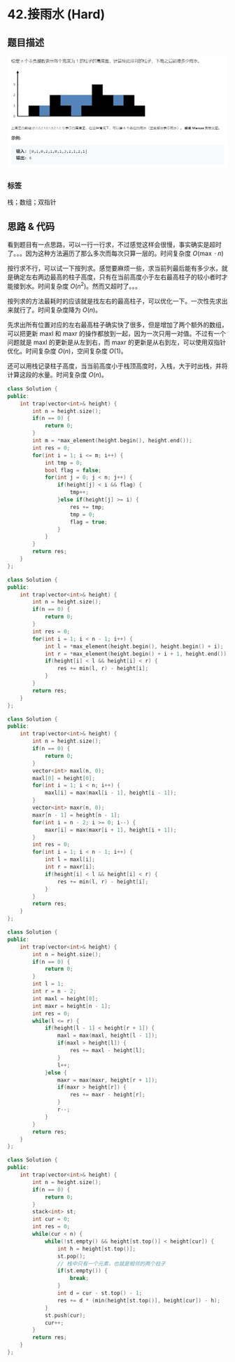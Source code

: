 # 42.接雨水 (Hard)

## 题目描述

![](42.png)

### 标签

栈；数组；双指针

## 思路 & 代码

看到题目有一点思路，可以一行一行求，不过感觉这样会很慢，事实确实是超时了。。。因为这种方法遍历了那么多次而每次只算一层的。时间复杂度 $O(\max \cdot n)$

按行求不行，可以试一下按列求。感觉要麻烦一些，求当前列最后能有多少水，就是确定左右两边最高的柱子高度，只有在当前高度小于左右最高柱子的较小者时才能接到水。时间复杂度 $O(n^2)$。然而又超时了。。。

按列求的方法最耗时的应该就是找左右的最高柱子，可以优化一下。一次性先求出来就行了。时间复杂度降为 $O(n)$。

先求出所有位置对应的左右最高柱子确实快了很多，但是增加了两个额外的数组，可以把更新 maxl 和 maxr 的操作都放到一起，因为一次只用一对值。不过有一个问题就是 maxl 的更新是从左到右，而 maxr 的更新是从右到左，可以使用双指针优化。时间复杂度 $O(n)$，空间复杂度 $O(1)$。

还可以用栈记录柱子高度，当当前高度小于栈顶高度时，入栈，大于时出栈，并将计算这段的水量。时间复杂度 $O(n)$。

```c++ tab="按行求"
class Solution {
public:
    int trap(vector<int>& height) {
        int n = height.size();
        if(n == 0) {
            return 0;
        }
        int m = *max_element(height.begin(), height.end());
        int res = 0;
        for(int i = 1; i <= m; i++) {
            int tmp = 0;
            bool flag = false;
            for(int j = 0; j < n; j++) {
                if(height[j] < i && flag) {
                    tmp++;
                }else if(height[j] >= i) {
                    res += tmp;
                    tmp = 0;
                    flag = true;
                }
            }
        }
        return res;
    }
};
```

```c++ tab="按列求"
class Solution {
public:
    int trap(vector<int>& height) {
        int n = height.size();
        if(n == 0) {
            return 0;
        }
        int res = 0;
        for(int i = 1; i < n - 1; i++) {
            int l = *max_element(height.begin(), height.begin() + i);
            int r = *max_element(height.begin() + i + 1, height.end());
            if(height[i] < l && height[i] < r) {
                res += min(l, r) - height[i];
            }
        }
        return res;
    }
};
```

```c++ tab="按列 优化"
class Solution {
public:
    int trap(vector<int>& height) {
        int n = height.size();
        if(n == 0) {
            return 0;
        }
        vector<int> maxl(n, 0);
        maxl[0] = height[0];
        for(int i = 1; i < n; i++) {
            maxl[i] = max(maxl[i - 1], height[i - 1]);
        }
        vector<int> maxr(n, 0);
        maxr[n - 1] = height[n - 1];
        for(int i = n - 2; i >= 0; i--) {
            maxr[i] = max(maxr[i + 1], height[i + 1]);
        }
        int res = 0;
        for(int i = 1; i < n - 1; i++) {
            int l = maxl[i];
            int r = maxr[i];
            if(height[i] < l && height[i] < r) {
                res += min(l, r) - height[i];
            }
        }
        return res;
    }
};
```

```c++ tab="双指针"
class Solution {
public:
    int trap(vector<int>& height) {
        int n = height.size();
        if(n == 0) {
            return 0;
        }
        int l = 1;
        int r = n - 2;
        int maxl = height[0];
        int maxr = height[n - 1];
        int res = 0;
        while(l <= r) {
            if(height[l - 1] < height[r + 1]) {
                maxl = max(maxl, height[l - 1]);
                if(maxl > height[l]) {
                    res += maxl - height[l];
                }
                l++;
            }else {
                maxr = max(maxr, height[r + 1]);
                if(maxr > height[r]) {
                    res += maxr - height[r];
                }
                r--;
            }
        }
        return res;
    }
};
```

```c++ tab="栈"
class Solution {
public:
    int trap(vector<int>& height) {
        int n = height.size();
        if(n == 0) {
            return 0;
        }
        stack<int> st;
        int cur = 0;
        int res = 0;
        while(cur < n) {
            while(!st.empty() && height[st.top()] < height[cur]) {
                int h = height[st.top()];
                st.pop();
                // 栈中只有一个元素，也就是相邻的两个柱子
                if(st.empty()) {
                    break;
                }
                int d = cur - st.top() - 1;
                res += d * (min(height[st.top()], height[cur]) - h);
            }
            st.push(cur);
            cur++;
        }
        return res;
    }
};
```